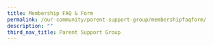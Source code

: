 ```yaml
---
title: Membership FAQ & Form
permalink: /our-community/parent-support-group/membershipfaqform/
description: ""
third_nav_title: Parent Support Group
---
```

